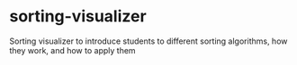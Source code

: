 # sorting-visualizer
Sorting visualizer to introduce students to different sorting algorithms, how they work, and how to apply them
